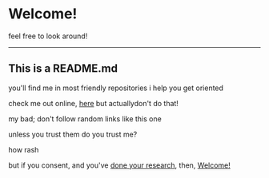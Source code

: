 # Welcome!

feel free to look around!

---

## This is a README.md

you'll find me in most friendly repositories
i help you get oriented

check me out online, [here](https://github.com/Feeling-Resonant-n-Shit/the_code.git)
but actuallydon't do that!

my bad;
don't follow random links
like this one

unless you trust them
do you trust me?

how rash

but if you consent,
and you've [done your research](https://paperpile.com/g/find-credible-sources/),
then,
[Welcome!](https://github.com/Feeling-Resonant-n-Shit/the_code.git)
